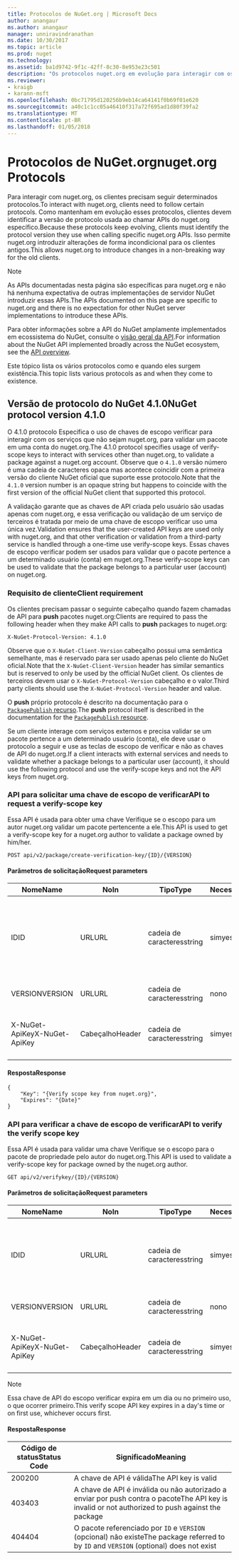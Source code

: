 ```yaml
---
title: Protocolos de NuGet.org | Microsoft Docs
author: anangaur
ms.author: anangaur
manager: unniravindranathan
ms.date: 10/30/2017
ms.topic: article
ms.prod: nuget
ms.technology: 
ms.assetid: ba1d9742-9f1c-42ff-8c30-8e953e23c501
description: "Os protocolos nuget.org em evolução para interagir com os clientes do NuGet."
ms.reviewer:
- kraigb
- karann-msft
ms.openlocfilehash: 0bc71795d120256b9eb14ca64141f0b69f01e620
ms.sourcegitcommit: a40c1c1cc05a46410f317a72f695ad1d80f39fa2
ms.translationtype: MT
ms.contentlocale: pt-BR
ms.lasthandoff: 01/05/2018
---
```

# <a name="nugetorg-protocols"></a><span data-ttu-id="f49db-103">Protocolos de NuGet.org</span><span class="sxs-lookup"><span data-stu-id="f49db-103">nuget.org Protocols</span></span>

<span data-ttu-id="f49db-104">Para interagir com nuget.org, os clientes precisam seguir determinados protocolos.</span><span class="sxs-lookup"><span data-stu-id="f49db-104">To interact with nuget.org, clients need to follow certain protocols.</span></span> <span data-ttu-id="f49db-105">Como mantenham em evolução esses protocolos, clientes devem identificar a versão de protocolo usada ao chamar APIs do nuget.org específico.</span><span class="sxs-lookup"><span data-stu-id="f49db-105">Because these protocols keep evolving, clients must identify the protocol version they use when calling specific nuget.org APIs.</span></span> <span data-ttu-id="f49db-106">Isso permite nuget.org introduzir alterações de forma incondicional para os clientes antigos.</span><span class="sxs-lookup"><span data-stu-id="f49db-106">This allows nuget.org to introduce changes in a non-breaking way for the old clients.</span></span>

> [!Note]
> <span data-ttu-id="f49db-107">As APIs documentadas nesta página são específicas para nuget.org e não há nenhuma expectativa de outras implementações de servidor NuGet introduzir essas APIs.</span><span class="sxs-lookup"><span data-stu-id="f49db-107">The APIs documented on this page are specific to nuget.org and there is no expectation for other NuGet server implementations to introduce these APIs.</span></span> 

<span data-ttu-id="f49db-108">Para obter informações sobre a API do NuGet amplamente implementados em ecossistema do NuGet, consulte o [visão geral da API](overview.md).</span><span class="sxs-lookup"><span data-stu-id="f49db-108">For information about the NuGet API implemented broadly across the NuGet ecosystem, see the [API overview](overview.md).</span></span>

<span data-ttu-id="f49db-109">Este tópico lista os vários protocolos como e quando eles surgem existência.</span><span class="sxs-lookup"><span data-stu-id="f49db-109">This topic lists various protocols as and when they come to existence.</span></span>

## <a name="nuget-protocol-version-410"></a><span data-ttu-id="f49db-110">Versão de protocolo do NuGet 4.1.0</span><span class="sxs-lookup"><span data-stu-id="f49db-110">NuGet protocol version 4.1.0</span></span>

<span data-ttu-id="f49db-111">O 4.1.0 protocolo Especifica o uso de chaves de escopo verificar para interagir com os serviços que não sejam nuget.org, para validar um pacote em uma conta do nuget.org.</span><span class="sxs-lookup"><span data-stu-id="f49db-111">The 4.1.0 protocol specifies usage of verify-scope keys to interact with services other than nuget.org, to validate a package against a nuget.org account.</span></span> <span data-ttu-id="f49db-112">Observe que o `4.1.0` versão número é uma cadeia de caracteres opaca mas acontece coincidir com a primeira versão do cliente NuGet oficial que suporte esse protocolo.</span><span class="sxs-lookup"><span data-stu-id="f49db-112">Note that the `4.1.0` version number is an opaque string but happens to coincide with the first version of the official NuGet client that supported this protocol.</span></span>

<span data-ttu-id="f49db-113">A validação garante que as chaves de API criada pelo usuário são usadas apenas com nuget.org, e essa verificação ou validação de um serviço de terceiros é tratada por meio de uma chave de escopo verificar uso uma única vez.</span><span class="sxs-lookup"><span data-stu-id="f49db-113">Validation ensures that the user-created API keys are used only with nuget.org, and that other verification or validation from a third-party service is handled through a one-time use verify-scope keys.</span></span> <span data-ttu-id="f49db-114">Essas chaves de escopo verificar podem ser usados para validar que o pacote pertence a um determinado usuário (conta) em nuget.org.</span><span class="sxs-lookup"><span data-stu-id="f49db-114">These verify-scope keys can be used to validate that the package belongs to a particular user (account) on nuget.org.</span></span>

### <a name="client-requirement"></a><span data-ttu-id="f49db-115">Requisito de cliente</span><span class="sxs-lookup"><span data-stu-id="f49db-115">Client requirement</span></span>

<span data-ttu-id="f49db-116">Os clientes precisam passar o seguinte cabeçalho quando fazem chamadas de API para **push** pacotes nuget.org:</span><span class="sxs-lookup"><span data-stu-id="f49db-116">Clients are required to pass the following header when they make API calls to **push** packages to nuget.org:</span></span>

```
X-NuGet-Protocol-Version: 4.1.0
```

<span data-ttu-id="f49db-117">Observe que o `X-NuGet-Client-Version` cabeçalho possui uma semântica semelhante, mas é reservado para ser usado apenas pelo cliente do NuGet oficial.</span><span class="sxs-lookup"><span data-stu-id="f49db-117">Note that the `X-NuGet-Client-Version` header has similar semantics but is reserved to only be used by the official NuGet client.</span></span> <span data-ttu-id="f49db-118">Os clientes de terceiros devem usar o `X-NuGet-Protocol-Version` cabeçalho e o valor.</span><span class="sxs-lookup"><span data-stu-id="f49db-118">Third party clients should use the `X-NuGet-Protocol-Version` header and value.</span></span>

<span data-ttu-id="f49db-119">O **push** próprio protocolo é descrito na documentação para o [ `PackagePublish` recurso](package-publish-resource.md).</span><span class="sxs-lookup"><span data-stu-id="f49db-119">The **push** protocol itself is described in the documentation for the [`PackagePublish` resource](package-publish-resource.md).</span></span>

<span data-ttu-id="f49db-120">Se um cliente interage com serviços externos e precisa validar se um pacote pertence a um determinado usuário (conta), ele deve usar o protocolo a seguir e use as teclas de escopo de verificar e não as chaves de API do nuget.org.</span><span class="sxs-lookup"><span data-stu-id="f49db-120">If a client interacts with external services and needs to validate whether a package belongs to a particular user (account), it should use the following protocol and use the verify-scope keys and not the API keys from nuget.org.</span></span>

### <a name="api-to-request-a-verify-scope-key"></a><span data-ttu-id="f49db-121">API para solicitar uma chave de escopo de verificar</span><span class="sxs-lookup"><span data-stu-id="f49db-121">API to request a verify-scope key</span></span>

<span data-ttu-id="f49db-122">Essa API é usada para obter uma chave Verifique se o escopo para um autor nuget.org validar um pacote pertencente a ele.</span><span class="sxs-lookup"><span data-stu-id="f49db-122">This API is used to get a verify-scope key for a nuget.org author to validate a package owned by him/her.</span></span>

```
POST api/v2/package/create-verification-key/{ID}/{VERSION}
```

#### <a name="request-parameters"></a><span data-ttu-id="f49db-123">Parâmetros de solicitação</span><span class="sxs-lookup"><span data-stu-id="f49db-123">Request parameters</span></span>

<span data-ttu-id="f49db-124">Nome</span><span class="sxs-lookup"><span data-stu-id="f49db-124">Name</span></span>           | <span data-ttu-id="f49db-125">No</span><span class="sxs-lookup"><span data-stu-id="f49db-125">In</span></span>     | <span data-ttu-id="f49db-126">Tipo</span><span class="sxs-lookup"><span data-stu-id="f49db-126">Type</span></span>   | <span data-ttu-id="f49db-127">Necessária</span><span class="sxs-lookup"><span data-stu-id="f49db-127">Required</span></span> | <span data-ttu-id="f49db-128">Observações</span><span class="sxs-lookup"><span data-stu-id="f49db-128">Notes</span></span>
-------------- | ------ | ------ | -------- | -----
<span data-ttu-id="f49db-129">ID</span><span class="sxs-lookup"><span data-stu-id="f49db-129">ID</span></span>             | <span data-ttu-id="f49db-130">URL</span><span class="sxs-lookup"><span data-stu-id="f49db-130">URL</span></span>    | <span data-ttu-id="f49db-131">cadeia de caracteres</span><span class="sxs-lookup"><span data-stu-id="f49db-131">string</span></span> | <span data-ttu-id="f49db-132">sim</span><span class="sxs-lookup"><span data-stu-id="f49db-132">yes</span></span>      | <span data-ttu-id="f49db-133">O identidier de pacote para o qual a chave de escopo de verificar é solicitada</span><span class="sxs-lookup"><span data-stu-id="f49db-133">The package identidier for which the verify scope key is requested</span></span>
<span data-ttu-id="f49db-134">VERSION</span><span class="sxs-lookup"><span data-stu-id="f49db-134">VERSION</span></span>        | <span data-ttu-id="f49db-135">URL</span><span class="sxs-lookup"><span data-stu-id="f49db-135">URL</span></span>    | <span data-ttu-id="f49db-136">cadeia de caracteres</span><span class="sxs-lookup"><span data-stu-id="f49db-136">string</span></span> | <span data-ttu-id="f49db-137">no</span><span class="sxs-lookup"><span data-stu-id="f49db-137">no</span></span>       | <span data-ttu-id="f49db-138">A versão do pacote</span><span class="sxs-lookup"><span data-stu-id="f49db-138">The package version</span></span>
<span data-ttu-id="f49db-139">X-NuGet-ApiKey</span><span class="sxs-lookup"><span data-stu-id="f49db-139">X-NuGet-ApiKey</span></span> | <span data-ttu-id="f49db-140">Cabeçalho</span><span class="sxs-lookup"><span data-stu-id="f49db-140">Header</span></span> | <span data-ttu-id="f49db-141">cadeia de caracteres</span><span class="sxs-lookup"><span data-stu-id="f49db-141">string</span></span> | <span data-ttu-id="f49db-142">sim</span><span class="sxs-lookup"><span data-stu-id="f49db-142">yes</span></span>      | <span data-ttu-id="f49db-143">Por exemplo, `X-NuGet-ApiKey: {USER_API_KEY}`</span><span class="sxs-lookup"><span data-stu-id="f49db-143">For example, `X-NuGet-ApiKey: {USER_API_KEY}`</span></span>

#### <a name="response"></a><span data-ttu-id="f49db-144">Resposta</span><span class="sxs-lookup"><span data-stu-id="f49db-144">Response</span></span>

```
{
    "Key": "{Verify scope key from nuget.org}",
    "Expires": "{Date}"
}
```

### <a name="api-to-verify-the-verify-scope-key"></a><span data-ttu-id="f49db-145">API para verificar a chave de escopo de verificar</span><span class="sxs-lookup"><span data-stu-id="f49db-145">API to verify the verify scope key</span></span>

<span data-ttu-id="f49db-146">Essa API é usada para validar uma chave Verifique se o escopo para o pacote de propriedade pelo autor do nuget.org.</span><span class="sxs-lookup"><span data-stu-id="f49db-146">This API is used to validate a verify-scope key for package owned by the nuget.org author.</span></span>

```
GET api/v2/verifykey/{ID}/{VERSION}
```

#### <a name="request-parameters"></a><span data-ttu-id="f49db-147">Parâmetros de solicitação</span><span class="sxs-lookup"><span data-stu-id="f49db-147">Request parameters</span></span>

<span data-ttu-id="f49db-148">Nome</span><span class="sxs-lookup"><span data-stu-id="f49db-148">Name</span></span>           | <span data-ttu-id="f49db-149">No</span><span class="sxs-lookup"><span data-stu-id="f49db-149">In</span></span>     | <span data-ttu-id="f49db-150">Tipo</span><span class="sxs-lookup"><span data-stu-id="f49db-150">Type</span></span>   | <span data-ttu-id="f49db-151">Necessária</span><span class="sxs-lookup"><span data-stu-id="f49db-151">Required</span></span> | <span data-ttu-id="f49db-152">Observações</span><span class="sxs-lookup"><span data-stu-id="f49db-152">Notes</span></span>
-------------  | ------ | ------ | -------- | -----
<span data-ttu-id="f49db-153">ID</span><span class="sxs-lookup"><span data-stu-id="f49db-153">ID</span></span>             | <span data-ttu-id="f49db-154">URL</span><span class="sxs-lookup"><span data-stu-id="f49db-154">URL</span></span>    | <span data-ttu-id="f49db-155">cadeia de caracteres</span><span class="sxs-lookup"><span data-stu-id="f49db-155">string</span></span> | <span data-ttu-id="f49db-156">sim</span><span class="sxs-lookup"><span data-stu-id="f49db-156">yes</span></span>      | <span data-ttu-id="f49db-157">O identificador de pacote para o qual a chave de escopo de verificar é solicitada</span><span class="sxs-lookup"><span data-stu-id="f49db-157">The package identifier for which the verify scope key is requested</span></span>
<span data-ttu-id="f49db-158">VERSION</span><span class="sxs-lookup"><span data-stu-id="f49db-158">VERSION</span></span>        | <span data-ttu-id="f49db-159">URL</span><span class="sxs-lookup"><span data-stu-id="f49db-159">URL</span></span>    | <span data-ttu-id="f49db-160">cadeia de caracteres</span><span class="sxs-lookup"><span data-stu-id="f49db-160">string</span></span> | <span data-ttu-id="f49db-161">no</span><span class="sxs-lookup"><span data-stu-id="f49db-161">no</span></span>       | <span data-ttu-id="f49db-162">A versão do pacote</span><span class="sxs-lookup"><span data-stu-id="f49db-162">The package version</span></span>
<span data-ttu-id="f49db-163">X-NuGet-ApiKey</span><span class="sxs-lookup"><span data-stu-id="f49db-163">X-NuGet-ApiKey</span></span> | <span data-ttu-id="f49db-164">Cabeçalho</span><span class="sxs-lookup"><span data-stu-id="f49db-164">Header</span></span> | <span data-ttu-id="f49db-165">cadeia de caracteres</span><span class="sxs-lookup"><span data-stu-id="f49db-165">string</span></span> | <span data-ttu-id="f49db-166">sim</span><span class="sxs-lookup"><span data-stu-id="f49db-166">yes</span></span>      | <span data-ttu-id="f49db-167">Por exemplo, `X-NuGet-ApiKey: {VERIFY_SCOPE_KEY}`</span><span class="sxs-lookup"><span data-stu-id="f49db-167">For example, `X-NuGet-ApiKey: {VERIFY_SCOPE_KEY}`</span></span>

> [!Note]
> <span data-ttu-id="f49db-168">Essa chave de API do escopo verificar expira em um dia ou no primeiro uso, o que ocorrer primeiro.</span><span class="sxs-lookup"><span data-stu-id="f49db-168">This verify scope API key expires in a day's time or on first use, whichever occurs first.</span></span>

#### <a name="response"></a><span data-ttu-id="f49db-169">Resposta</span><span class="sxs-lookup"><span data-stu-id="f49db-169">Response</span></span>

<span data-ttu-id="f49db-170">Código de status</span><span class="sxs-lookup"><span data-stu-id="f49db-170">Status Code</span></span> | <span data-ttu-id="f49db-171">Significado</span><span class="sxs-lookup"><span data-stu-id="f49db-171">Meaning</span></span>
----------- | -------
<span data-ttu-id="f49db-172">200</span><span class="sxs-lookup"><span data-stu-id="f49db-172">200</span></span>         | <span data-ttu-id="f49db-173">A chave de API é válida</span><span class="sxs-lookup"><span data-stu-id="f49db-173">The API key is valid</span></span>
<span data-ttu-id="f49db-174">403</span><span class="sxs-lookup"><span data-stu-id="f49db-174">403</span></span>         | <span data-ttu-id="f49db-175">A chave de API é inválida ou não autorizado a enviar por push contra o pacote</span><span class="sxs-lookup"><span data-stu-id="f49db-175">The API key is invalid or not authorized to push against the package</span></span>
<span data-ttu-id="f49db-176">404</span><span class="sxs-lookup"><span data-stu-id="f49db-176">404</span></span>         | <span data-ttu-id="f49db-177">O pacote referenciado por `ID` e `VERSION` (opcional) não existe</span><span class="sxs-lookup"><span data-stu-id="f49db-177">The package referred to by `ID` and `VERSION` (optional) does not exist</span></span>
